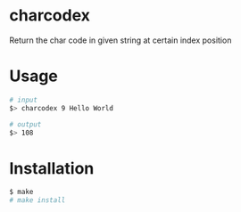 # charcodex
Return the char code in given string at certain index position

# Usage

```bash
# input
$> charcodex 9 Hello World

# output
$> 108 
```

# Installation

```bash
$ make
# make install
```

